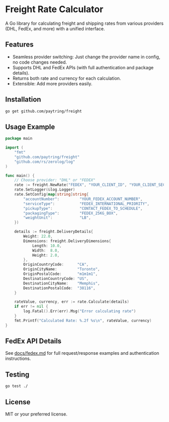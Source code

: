 # Freight Rate Calculator

A Go library for calculating freight and shipping rates from various providers (DHL, FedEx, and more) with a unified interface.

## Features
- Seamless provider switching: Just change the provider name in config, no code changes needed.
- Supports DHL and FedEx APIs (with full authentication and package details).
- Returns both rate and currency for each calculation.
- Extensible: Add more providers easily.

## Installation

```bash
go get github.com/paytring/freight
```

## Usage Example

```go
package main

import (
	"fmt"
	"github.com/paytring/freight"
	"github.com/rs/zerolog/log"
)

func main() {
	// Choose provider: "DHL" or "FEDEX"
	rate := freight.NewRate("FEDEX", "YOUR_CLIENT_ID", "YOUR_CLIENT_SECRET")
	rate.SetLogger(&log.Logger)
	rate.SetConfig(map[string]string{
		"accountNumber":         "YOUR_FEDEX_ACCOUNT_NUMBER",
		"serviceType":           "FEDEX_INTERNATIONAL_PRIORITY",
		"pickupType":            "CONTACT_FEDEX_TO_SCHEDULE",
		"packagingType":         "FEDEX_25KG_BOX",
		"weightUnit":            "LB",
	})

	details := freight.DeliveryDetails{
		Weight: 22.0,
		Dimensions: freight.DeliveryDimensions{
			Length: 10.0,
			Width:  8.0,
			Height: 2.0,
		},
		OriginCountryCode:      "CA",
		OriginCityName:         "Toronto",
		OriginPostalCode:       "m1m1m1",
		DestinationCountryCode: "US",
		DestinationCityName:    "Memphis",
		DestinationPostalCode:  "38116",
	}

	rateValue, currency, err := rate.Calculate(details)
	if err != nil {
		log.Fatal().Err(err).Msg("Error calculating rate")
	}
	fmt.Printf("Calculated Rate: %.2f %s\n", rateValue, currency)
}
```

## FedEx API Details
See [docs/fedex.md](docs/fedex.md) for full request/response examples and authentication instructions.

## Testing

```bash
go test ./
```

## License
MIT or your preferred license.
